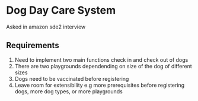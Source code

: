 # Dog Day Care System
Asked in amazon sde2 interview

## Requirements
1. Need to implement two main functions check in and check out of dogs
2. There are two playgrounds dependending on size of the dog of different sizes
3. Dogs need to be vaccinated before registering
4. Leave room for extensibility e.g more prerequisites before registering dogs, more dog types, or more playgrounds 

